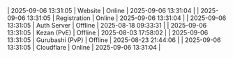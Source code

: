 | 2025-09-06 13:31:05 | Website | Online | 2025-09-06 13:31:04 |
| 2025-09-06 13:31:05 | Registration | Online | 2025-09-06 13:31:04 |
| 2025-09-06 13:31:05 | Auth Server | Offline | 2025-08-18 09:33:31 |
| 2025-09-06 13:31:05 | Kezan (PvE) | Offline | 2025-08-03 17:58:02 |
| 2025-09-06 13:31:05 | Gurubashi (PvP) | Offline | 2025-08-23 21:44:06 |
| 2025-09-06 13:31:05 | Cloudflare | Online | 2025-09-06 13:31:04 |
